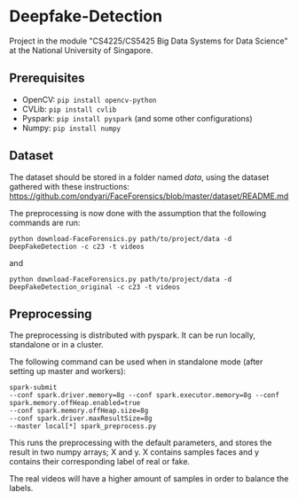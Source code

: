 # Deepfake-Detection
Project in the module "CS4225/CS5425 Big Data Systems for Data Science" at the National University of Singapore.

## Prerequisites
* OpenCV: ```pip install opencv-python```
* CVLib: ```pip install cvlib```
* Pyspark: ```pip install pyspark``` (and some other configurations)
* Numpy: ```pip install numpy```

## Dataset
The dataset should be stored in a folder named *data*, using the dataset gathered with these instructions:
https://github.com/ondyari/FaceForensics/blob/master/dataset/README.md

The preprocessing is now done with the assumption that the following commands are run:

```python download-FaceForensics.py path/to/project/data -d DeepFakeDetection -c c23 -t videos```

and

```python download-FaceForensics.py path/to/project/data -d DeepFakeDetection_original -c c23 -t videos```

## Preprocessing
The preprocessing is distributed with pyspark. It can be run locally, standalone or in a cluster.

The following command can be used when in standalone mode (after setting up master and workers):

```
spark-submit 
--conf spark.driver.memory=8g --conf spark.executor.memory=8g --conf spark.memory.offHeap.enabled=true 
--conf spark.memory.offHeap.size=8g 
--conf spark.driver.maxResultSize=8g
--master local[*] spark_preprocess.py
```

This runs the preprocessing with the default parameters, and stores the result in two numpy arrays; X and y.
X contains samples faces and y contains their corresponding label of real or fake. 

The real videos will have a higher amount of samples in order to balance the labels.


